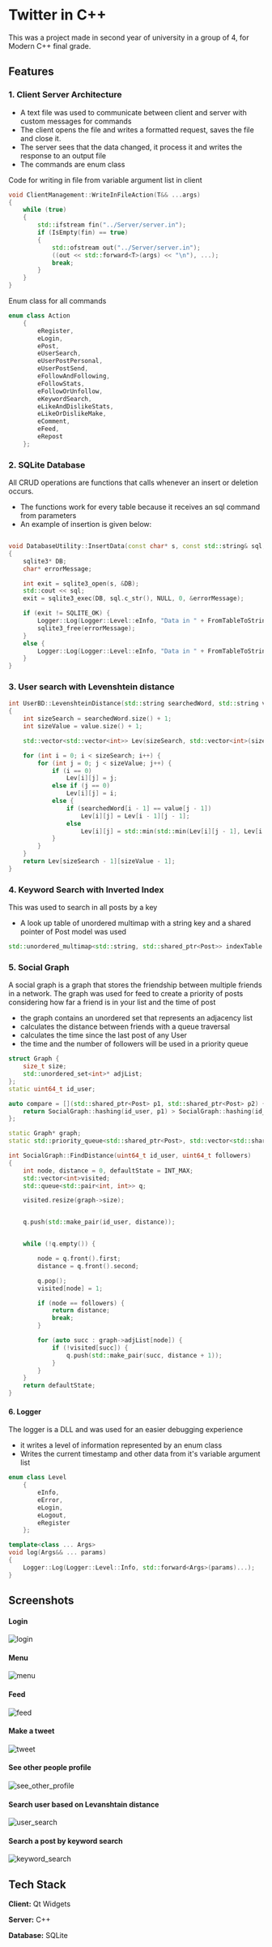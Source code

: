 
# Twitter in C++

This was a project made in second year of university in a group of 4, for Modern C++ final grade.




## Features

### 1. Client Server Architecture
- A text file was used to communicate between client and server with custom messages for commands
- The client opens the file and writes a formatted request, saves the file and close it.
- The server sees that the data changed, it process it and writes the response to an output file
- The commands are enum class

Code for writing in file from variable argument list in client

```c++
void ClientManagement::WriteInFileAction(T&& ...args)
{ 
	while (true)
	{
		std::ifstream fin("../Server/server.in");
		if (IsEmpty(fin) == true)
		{
			std::ofstream out("../Server/server.in");
			((out << std::forward<T>(args) << "\n"), ...);
			break;
		}
	}
}

```

Enum class for all commands
```c++
enum class Action
	{
		eRegister,
		eLogin,
		ePost,
		eUserSearch,
		eUserPostPersonal,
		eUserPostSend,
		eFollowAndFollowing,
		eFollowStats,
		eFollowOrUnfollow,
		eKeywordSearch,
		eLikeAndDislikeStats,
		eLikeOrDislikeMake,
		eComment,
		eFeed,
		eRepost
	};
```


### 2. SQLite Database

All CRUD operations are functions that calls whenever an insert or deletion occurs.

- The functions work for every table because it receives an sql command from parameters
- An example of insertion is given below:

```c++

void DatabaseUtility::InsertData(const char* s, const std::string& sql, DatabaseUtility::Table table)
{
	sqlite3* DB;
	char* errorMessage;

	int exit = sqlite3_open(s, &DB);
	std::cout << sql;
	exit = sqlite3_exec(DB, sql.c_str(), NULL, 0, &errorMessage);

	if (exit != SQLITE_OK) {
		Logger::Log(Logger::Level::eInfo, "Data in " + FromTableToString(table) + " not inserted");
		sqlite3_free(errorMessage);
	}
	else {
		Logger::Log(Logger::Level::eInfo, "Data in " + FromTableToString(table) + " inserted succesfully");
	}
}
```

### 3. User search with Levenshtein distance

```c++
int UserBD::LevenshteinDistance(std::string searchedWord, std::string value)
{
	int sizeSearch = searchedWord.size() + 1;
	int sizeValue = value.size() + 1;

	std::vector<std::vector<int>> Lev(sizeSearch, std::vector<int>(sizeValue, 0));

	for (int i = 0; i < sizeSearch; i++) {
		for (int j = 0; j < sizeValue; j++) {
			if (i == 0)
				Lev[i][j] = j;
			else if (j == 0)
				Lev[i][j] = i;
			else {
				if (searchedWord[i - 1] == value[j - 1])
					Lev[i][j] = Lev[i - 1][j - 1];
				else
					Lev[i][j] = std::min(std::min(Lev[i][j - 1], Lev[i - 1][j - 1]), Lev[i - 1][j]) + 1;
			}
		}
	}
	return Lev[sizeSearch - 1][sizeValue - 1];
}
```

### 4. Keyword Search with Inverted Index

This was used to search in all posts by a key

- A look up table of unordered multimap with a string key and a shared pointer of Post model was used

```c++
std::unordered_multimap<std::string, std::shared_ptr<Post>> indexTable = std::move(PostDB::GetIndexTable());

```

### 5. Social Graph

A social graph is a graph that stores the friendship between multiple friends in a network.
The graph was used for feed to create a priority of posts considering how far a friend is in your list and the time of post
-  the graph contains an unordered set that represents an adjacency list
- calculates the distance between friends with a queue traversal
- calculates the time since the last post of any User
- the time and the number of followers will be used in a priority queue

```c++
struct Graph {
	size_t size;
	std::unordered_set<int>* adjList;
};
static uint64_t id_user;

auto compare = [](std::shared_ptr<Post> p1, std::shared_ptr<Post> p2) {
	return SocialGraph::hashing(id_user, p1) > SocialGraph::hashing(id_user, p2);
};

static Graph* graph;
static std::priority_queue<std::shared_ptr<Post>, std::vector<std::shared_ptr<Post>>, decltype(compare)> feedPosts(compare);
```

```c++
int SocialGraph::FindDistance(uint64_t id_user, uint64_t followers)
{
	int node, distance = 0, defaultState = INT_MAX;
	std::vector<int>visited;
	std::queue<std::pair<int, int>> q;

	visited.resize(graph->size);


	q.push(std::make_pair(id_user, distance));


	while (!q.empty()) {

		node = q.front().first;
		distance = q.front().second;

		q.pop();
		visited[node] = 1;

		if (node == followers) {
			return distance;
			break;
		}

		for (auto succ : graph->adjList[node]) {
			if (!visited[succ]) {
				q.push(std::make_pair(succ, distance + 1));
			}
		}
	}
	return defaultState;
}

```

#### 6. Logger

The logger is a DLL and was used for an easier debugging experience
- it writes a level of information represented by an enum class
- Writes the current timestamp and other data from it's variable argument list

```c++
enum class Level
	{
		eInfo,
		eError,
		eLogin,
		eLogout,
		eRegister
	};

template<class ... Args>
void log(Args&& ... params)
{
	Logger::Log(Logger::Level::Info, std::forward<Args>(params)...);
}
```


## Screenshots

#### Login
   
![login](https://user-images.githubusercontent.com/74835450/195375048-4afc5d10-b9de-43da-9618-98fd6ea4f1fc.png)

#### Menu
![menu](https://user-images.githubusercontent.com/74835450/195375090-f6a41a81-0cb4-4c55-86bc-dab371e7c6d1.png)

#### Feed 
![feed](https://user-images.githubusercontent.com/74835450/195375114-c6bbed54-0a75-415e-a1f9-df1526711676.png)

#### Make a tweet
![tweet](https://user-images.githubusercontent.com/74835450/195375168-37715a4a-29db-4fc3-a22e-d68d6949fa8c.png)

#### See other people profile
![see_other_profile](https://user-images.githubusercontent.com/74835450/195375196-b2d9e698-d4b8-4cab-815d-48200e38e75d.png)

#### Search user based on Levanshtain distance 
![user_search](https://user-images.githubusercontent.com/74835450/195375209-000ea3c7-f36d-43d7-84cd-9f8ae5b44e70.png)

#### Search a post by keyword search 
![keyword_search](https://user-images.githubusercontent.com/74835450/195375224-1bf3a62f-c113-474b-af26-7b6516b8f61f.png)


## Tech Stack

**Client:** Qt Widgets

**Server:** C++

**Database:** SQLite

